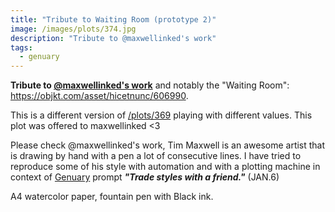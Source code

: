 ```yaml
---
title: "Tribute to Waiting Room (prototype 2)"
image: /images/plots/374.jpg
description: "Tribute to @maxwellinked's work"
tags:
  - genuary
---
```


**Tribute to [@maxwellinked's work](https://objkt.com/profile/maxwellinked)** and notably the "Waiting Room": https://objkt.com/asset/hicetnunc/606990.

This is a different version of [/plots/369](/plots/369) playing with different values. This plot was offered to maxwellinked <3

Please check @maxwellinked's work, Tim Maxwell is an awesome artist that is drawing by hand with a pen a lot of consecutive lines. I have tried to reproduce some of his style with automation and with a plotting machine in context of [Genuary](https://genuary.art/) prompt **_"Trade styles with a friend."_** (JAN.6)

A4 watercolor paper, fountain pen with Black ink.

